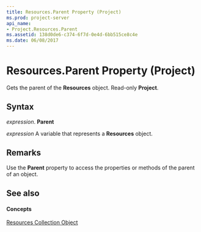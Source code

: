 ```yaml
---
title: Resources.Parent Property (Project)
ms.prod: project-server
api_name:
- Project.Resources.Parent
ms.assetid: 138d0de6-c374-6f7d-0e4d-6bb515ce8c4e
ms.date: 06/08/2017
---
```



# Resources.Parent Property (Project)

Gets the parent of the  **Resources** object. Read-only **Project**.


## Syntax

 _expression_. **Parent**

 _expression_ A variable that represents a **Resources** object.


## Remarks

Use the  **Parent** property to access the properties or methods of the parent of an object.


## See also


#### Concepts


[Resources Collection Object](Project.resources(object).md)
